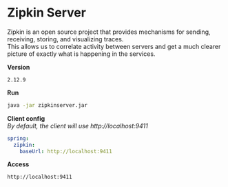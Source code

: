 # Zipkin Server

Zipkin is an open source project that provides mechanisms for sending, receiving, storing, and visualizing traces.<br> 
This allows us to correlate activity between servers and get a much clearer picture of exactly what is happening in the services.

**Version**
```
2.12.9
```

**Run**<br>

```bash
java -jar zipkinserver.jar
```

**Client config**<br>
*By default, the client will use http://localhost:9411*
```yaml
spring:
  zipkin:
    baseUrl: http://localhost:9411
```

**Access**<br>
```
http://localhost:9411
```